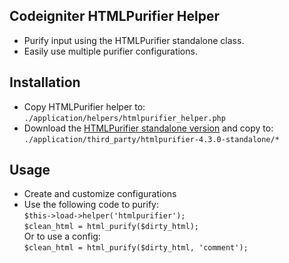 Codeigniter HTMLPurifier Helper
-------------------------------
 - Purify input using the HTMLPurifier standalone class.
 - Easily use multiple purifier configurations.

Installation
------------
 - Copy HTMLPurifier helper to:  
   `./application/helpers/htmlpurifier_helper.php`
 - Download the [HTMLPurifier standalone version](http://htmlpurifier.org/download) and copy to:  
   `./application/third_party/htmlpurifier-4.3.0-standalone/*`

Usage
-----
 - Create and customize configurations
 - Use the following code to purify:  
   `$this->load->helper('htmlpurifier');`  
   `$clean_html = html_purify($dirty_html);`  
   Or to use a config:  
   `$clean_html = html_purify($dirty_html, 'comment');`